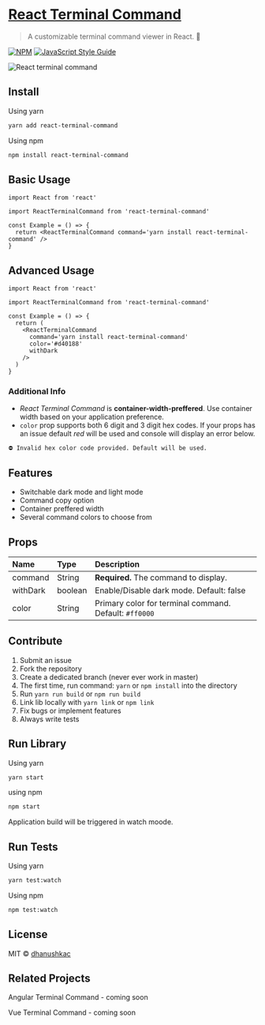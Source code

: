 # [React Terminal Command](https://react-terminal-command.netlify.app/)

> A customizable terminal command viewer in React. 🚀

[![NPM](https://img.shields.io/npm/v/react-terminal-command.svg)](https://www.npmjs.com/package/react-terminal-command)
[![JavaScript Style Guide](https://img.shields.io/badge/code_style-standard-brightgreen.svg)](https://standardjs.com)

![React terminal command](https://github.com/dhanushkac/react-terminal-command-home/blob/main/public/lib-in-action.gif)

## Install

Using yarn

```bash
yarn add react-terminal-command
```

Using npm

```bash
npm install react-terminal-command
```

## Basic Usage

```tsx
import React from 'react'

import ReactTerminalCommand from 'react-terminal-command'

const Example = () => {
  return <ReactTerminalCommand command='yarn install react-terminal-command' />
}
```

## Advanced Usage

```tsx
import React from 'react'

import ReactTerminalCommand from 'react-terminal-command'

const Example = () => {
  return (
    <ReactTerminalCommand
      command='yarn install react-terminal-command'
      color='#d40188'
      withDark
    />
  )
}
```

### Additional Info

- _React Terminal Command_ is **container-width-preffered**. Use container width based on your application preference.
- `color` prop supports both 6 digit and 3 digit hex codes. If your props has an issue default _red_ will be used and console will display an error below.

```bash
⛔️ Invalid hex color code provided. Default will be used.
```

## Features

- Switchable dark mode and light mode
- Command copy option
- Container preffered width
- Several command colors to choose from

## Props

| Name     | Type    | Description                                            |
| :------- | :------ | :----------------------------------------------------- |
| command  | String  | **Required.** The command to display.                  |
| withDark | boolean | Enable/Disable dark mode. Default: false               |
| color    | String  | Primary color for terminal command. Default: `#ff0000` |

## Contribute

1. Submit an issue
2. Fork the repository
3. Create a dedicated branch (never ever work in master)
4. The first time, run command: `yarn` or `npm install` into the directory
5. Run `yarn run build` or `npm run build`
6. Link lib locally with `yarn link` or `npm link`
7. Fix bugs or implement features
8. Always write tests

## Run Library

Using yarn

```bash
yarn start
```

using npm

```bash
npm start
```

Application build will be triggered in watch moode.

## Run Tests

Using yarn

```bash
yarn test:watch
```

Using npm

```bash
npm test:watch
```

## License

MIT © [dhanushkac](https://github.com/dhanushkac)

## Related Projects

Angular Terminal Command - coming soon

Vue Terminal Command - coming soon
